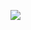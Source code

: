 ![](https://www.nta.go.jp/tmp/dc62e994-1cd3-4139-b74b-ec1fca785f6b/images/3393e8d87c0f7519a3a19e4c2b75f87bc87a639c1b1c4e480eaedad06378e118.jpg)
